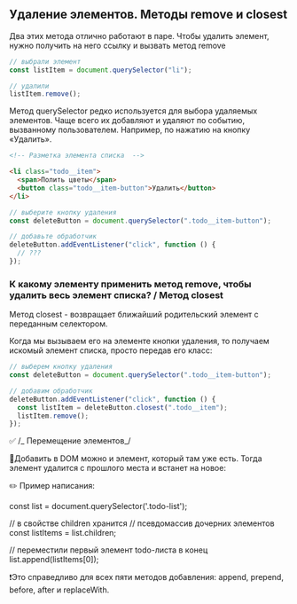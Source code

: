 ## Удаление элементов. Методы remove и closest

Два этих метода отлично работают в паре. Чтобы удалить элемент, нужно получить на него ссылку и вызвать метод remove

```javascript
// выбрали элемент
const listItem = document.querySelector("li");

// удалили
listItem.remove();
```

Метод querySelector редко используется для выбора удаляемых элементов. Чаще всего их добавляют и удаляют по событию, вызванному пользователем. Например, по нажатию на кнопку «Удалить».

```html
<!-- Разметка элемента списка  -->

<li class="todo__item">
  <span>Полить цветы</span>
  <button class="todo__item-button">Удалить</button>
</li>
```

```javascript
// выберите кнопку удаления
const deleteButton = document.querySelector(".todo__item-button");
```

```javascript
// добавьте обработчик
deleteButton.addEventListener("click", function () {
  // ???
});
```

### К какому элементу применить метод remove, чтобы удалить весь элемент списка? / Метод closest

Метод closest - возвращает ближайший родительский элемент с переданным селектором.

Когда мы вызываем его на элементе кнопки удаления, то получаем искомый элемент списка, просто передав его класс:

```javascript
// выберем кнопку удаления
const deleteButton = document.querySelector(".todo__item-button");
```

```javascript
// добавим обработчик
deleteButton.addEventListener("click", function () {
  const listItem = deleteButton.closest(".todo__item");
  listItem.remove();
});
```

✅
/_ Перемещение элементов_/

🔶Добавить в DOM можно и элемент, который там уже есть. Тогда элемент удалится с прошлого места и встанет на новое:

✏️ Пример написания:

const list = document.querySelector('.todo-list');

// в свойстве children хранится
// псевдомассив дочерних элементов
const listItems = list.children;

// переместили первый элемент todo-листа в конец
list.append(listItems[0]);

❗Это справедливо для всех пяти методов добавления: append, prepend, before, after и replaceWith.
